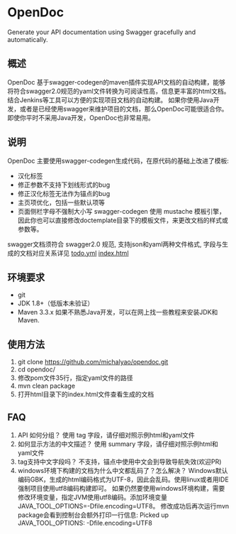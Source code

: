 # OpenDoc

Generate your API documentation using Swagger gracefully and automatically.

## 概述

OpenDoc 基于swagger-codegen的maven插件实现API文档的自动构建，能够将符合swagger2.0规范的yaml文件转换为可阅读性高，信息更丰富的html文档。结合Jenkins等工具可以方便的实现项目文档的自动构建。
如果你使用Java开发，或者是已经使用swagger来维护项目的文档，那么OpenDoc可能很适合你。即使你平时不采用Java开发，OpenDoc也非常易用。


## 说明
OpenDoc 主要使用swagger-codegen生成代码，在原代码的基础上改进了模板:
- 汉化标签
- 修正参数不支持下划线形式的bug
- 修正汉化标签无法作为锚点的bug
- 主页项优化，包括一些默认项等
- 页面侧栏字母不强制大小写
swagger-codegen 使用 mustache 模板引擎，因此你也可以直接修改doctemplate目录下的模板文件，来更改文档的样式或参数等。

swagger文档须符合 swagger2.0 规范, 支持json和yaml两种文件格式, 字段与生成的文档对应关系详见
[todo.yml](todo.yml)
[index.html](html/index.html)

## 环境要求
- git
- JDK 1.8+（低版本未验证）
- Maven 3.3.x
如果不熟悉Java开发，可以在网上找一些教程来安装JDK和Maven.

## 使用方法

1. git clone https://github.com/michalyao/opendoc.git
2. cd opendoc/ 
3. 修改pom文件35行，指定yaml文件的路径
4. mvn clean package
5. 打开html目录下的index.html文件查看生成的文档

## FAQ 
1. API 如何分组？
使用 tag 字段，请仔细对照示例html和yaml文件
2. 如何显示方法的中文描述？
使用 summary 字段，请仔细对照示例html和yaml文件
3. tag支持中文字段吗？
不支持，锚点中使用中文会到导致导航失效(欢迎PR)
4. windows环境下构建的文档为什么中文都乱码了？怎么解决？
Windows默认编码GBK，生成的html编码格式为UTF-8，因此会乱码。使用linux或者用IDE强制项目使用utf8编码构建即可。
如果仍然要使用windows环境构建，需要修改环境变量，指定JVM使用utf8编码。添加环境变量 JAVA_TOOL_OPTIONS=-Dfile.encoding=UTF8。
修改成功后再次运行mvn package会看到控制台会额外打印一行信息: Picked up JAVA_TOOL_OPTIONS: -Dfile.encoding=UTF8